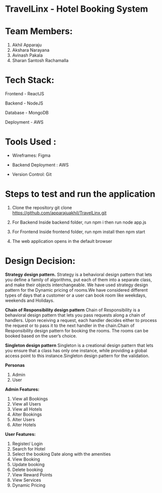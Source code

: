 # TravelLinx - Hotel Booking System

# Team Members:

1. Akhil Apparaju
2. Akshara Narayana
3. Avinash Pakala
4. Sharan Santosh Rachamalla

# Tech Stack:

Frontend - ReactJS

Backend - NodeJS

Database - MongoDB

Deployment - AWS

# Tools Used :

- Wireframes: Figma

- Backend Deployment : AWS

- Version Control: Git

# Steps to test and run the application

1. Clone the repository
   git clone https://github.com/apparajuakhil/TravelLinx.git
2. For Backend
   Inside backend folder, run npm i then run node app.js
3. For Frontend
   Inside frontend folder, run npm install then npm start

4. The web application opens in the default browser

# Design Decision:

**Strategy design pattern.**
Strategy is a behavioral design pattern that lets you define a family of algorithms, put each of them into a separate class, and make their objects interchangeable. We have used strategy design pattern for the Dynamic pricing of rooms.We have considered different types of days that a customer or a user can book room like weekdays, weekends and Holidays.

**Chain of Responsibility design pattern**
Chain of Responsibility is a behavioral design pattern that lets you pass requests along a chain of handlers. Upon receiving a request, each handler decides either to process the request or to pass it to the next handler in the chain.Chain of Responsibility design pattern for booking the rooms. The rooms can be booked based on the user’s choice.

**Singleton design pattern**
Singleton is a creational design pattern that lets you ensure that a class has only one instance, while providing a global access point to this instance.Singleton design pattern for the validation.

**Personas**
1. Admin
2. User

**Admin Features:**

1. View all Bookings
2. View all Users
3. View all Hotels
4. Alter Bookings
5. Alter Users
6. Alter Hotels

**User Features:**

1. Register/ Login
2. Search for Hotel
3. Select the booking Date along with the amenities
4. View Booking
5. Update booking
6. Delete booking
7. View Reward Points
8. View Services
9. Dynamic Pricing 
